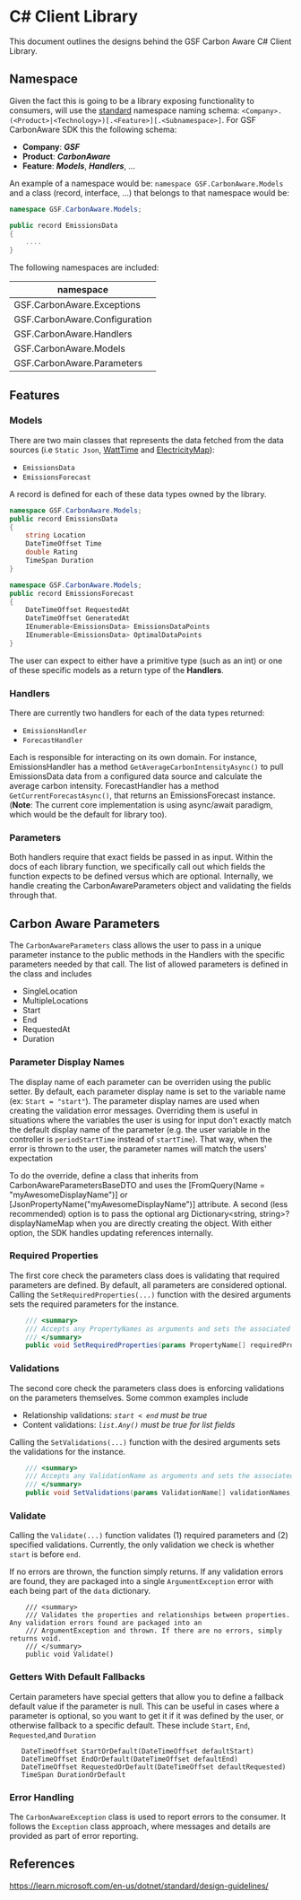 # C\# Client Library

This document outlines the designs behind the GSF Carbon Aware C# Client Library. 

## Namespace

Given the fact this is going to be a library exposing functionality to consumers, will use the [standard](https://learn.microsoft.com/en-us/dotnet/standard/design-guidelines/names-of-namespaces) namespace naming schema: `<Company>.(<Product>|<Technology>)[.<Feature>][.<Subnamespace>]`. For GSF CarbonAware SDK this the following schema:

- **Company**: ***GSF***
- **Product**: ***CarbonAware***
- **Feature**: ***Models***, ***Handlers***, ...

An example of a namespace would be: `namespace GSF.CarbonAware.Models` and a class (record, interface, ...) that belongs to that namespace would be:

```c#
namespace GSF.CarbonAware.Models;

public record EmissionsData
{
    ....
}
```

The following namespaces are included:

| namespace   |
| ----------- |
| GSF.CarbonAware.Exceptions |
| GSF.CarbonAware.Configuration |
| GSF.CarbonAware.Handlers |
| GSF.CarbonAware.Models |
| GSF.CarbonAware.Parameters |


## Features

### Models

There are two main classes that represents the data fetched from the data sources (i.e `Static Json`, [WattTime](https://www.watttime.org) and [ElectricityMap](https://www.electricitymaps.com)):

- `EmissionsData`
- `EmissionsForecast`

A record is defined for each of these data types owned by the library.
```c#
namespace GSF.CarbonAware.Models;
public record EmissionsData
{
    string Location 
    DateTimeOffset Time
    double Rating
    TimeSpan Duration
}
```
```c#
namespace GSF.CarbonAware.Models;
public record EmissionsForecast
{
    DateTimeOffset RequestedAt
    DateTimeOffset GeneratedAt
    IEnumerable<EmissionsData> EmissionsDataPoints
    IEnumerable<EmissionsData> OptimalDataPoints
}
```

The user can expect to either have a primitive type (such as an int) or one of these specific models as a return type of the  **Handlers**.

### Handlers

There are currently two handlers for each of the data types returned:
- `EmissionsHandler`
- `ForecastHandler`

Each is responsible for interacting on its own domain. For instance, EmissionsHandler has a method `GetAverageCarbonIntensityAsync()` to pull EmissionsData data from a configured data source and calculate the average carbon intensity. ForecastHandler has a method `GetCurrentForecastAsync()`, that returns an EmissionsForecast instance.
(**Note**: The current core implementation is using async/await paradigm, which would be the default for library too).

### Parameters

Both handlers require that exact fields be passed in as input. Within the docs of each library function, we specifically call out which fields the function expects to be defined versus which are optional. Internally, we handle creating the CarbonAwareParameters object and validating the fields through that.

## Carbon Aware Parameters
The `CarbonAwareParameters` class allows the user to pass in a unique parameter instance to the public methods in the Handlers with the specific parameters needed by that call. 
The list of allowed parameters is defined in the class and includes
- SingleLocation
- MultipleLocations
- Start
- End
- RequestedAt
- Duration

### Parameter Display Names
The display name of each parameter can be overriden using the public setter. By default, each parameter display name is set to the variable name (ex: `Start = "start"`). The parameter display names are used when creating the validation error messages. Overriding them is useful in situations where the variables the user is using for input don't exactly match the default display name of the parameter (e.g. the user variable in the controller is `periodStartTime` instead of `startTime`). That way, when the error is thrown to the user, the parameter names will match the users' expectation

To do the override, define a class that inherits from CarbonAwareParametersBaseDTO and uses the [FromQuery(Name = "myAwesomeDisplayName")] or [JsonPropertyName("myAwesomeDisplayName")] attribute. A second (less recommended) option is to pass the optional arg Dictionary<string, string>? displayNameMap when you are directly creating the object.  With either option, the SDK handles updating references internally.

### Required Properties
The first core check the parameters class does is validating that required parameters are defined. By default, all parameters are considered optional. Calling the `SetRequiredProperties(...)` function with the desired arguments sets the required parameters for the instance.
```csharp
    /// <summary>
    /// Accepts any PropertyNames as arguments and sets the associated property as required for validation.
    /// </summary>
    public void SetRequiredProperties(params PropertyName[] requiredProperties)
```

### Validations
The second core check the parameters class does is enforcing validations on the parameters themselves. Some common examples include
- Relationship validations: _`start < end` must be true_
- Content validations: _`list.Any()` must be true for list fields_

Calling the `SetValidations(...)` function with the desired arguments sets the validations for the instance.
```csharp
    /// <summary>
    /// Accepts any ValidationName as arguments and sets the associated validation to check.
    /// </summary>
    public void SetValidations(params ValidationName[] validationNames) 
```

### Validate
Calling the `Validate(...)` function validates (1) required parameters and (2) specified validations. Currently, the only validation we check is whether `start` is before `end`.

If no errors are thrown, the function simply returns. If any validation errors are found, they are packaged into a single  `ArgumentException` error with each being part of the `data` dictionary.
```
    /// <summary>
    /// Validates the properties and relationships between properties. Any validation errors found are packaged into an
    /// ArgumentException and thrown. If there are no errors, simply returns void. 
    /// </summary>
    public void Validate()
 ```

 ### Getters With Default Fallbacks
 Certain parameters have special getters that allow you to define a fallback default value if the parameter is null. This can be useful in cases where a parameter is optional, so you want to get it if it was defined by the user, or otherwise fallback to a specific default. These include `Start`, `End`, `Requested`,and `Duration`
 ```
    DateTimeOffset StartOrDefault(DateTimeOffset defaultStart)
    DateTimeOffset EndOrDefault(DateTimeOffset defaultEnd)
    DateTimeOffset RequestedOrDefault(DateTimeOffset defaultRequested)
    TimeSpan DurationOrDefault

 ```


### Error Handling

The `CarbonAwareException` class is used to report errors to the consumer. It follows the `Exception` class approach, where messages and details are provided as part of error reporting.

## References

https://learn.microsoft.com/en-us/dotnet/standard/design-guidelines/

